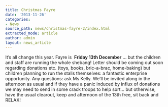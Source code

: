 ```yaml
---
title: Christmas Fayre
date: '2013-11-26'
categories:
- News
source_path: news/christmas-fayre-2/index.html
extracted_mode: article
author: admin
layout: news_article
---
```

It’s all change this year. Fayre is&nbsp; **Friday 13th December** … but the children and staff are running the whole shebang! Letter should be coming out soon regarding donations etc. (toys, books, bric-a-brac, home-baking) but children planning to run the stalls themselves: a fantastic enterprise opportunity. Any questions: ask Ms Kelly. We’ll be invited along in the afternoon as usual and if they have a panic induced by influx of donations we may need to send in some crack troops to help sort… but otherwise, have the usual clearout, keep and afternoon of the 13th free, sit back and RELAX!
